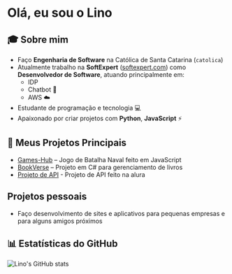 # Olá, eu sou o Lino

## 🎓 Sobre mim
- Faço **Engenharia de Software** na Católica de Santa Catarina (`catolica`)
- Atualmente trabalho na **SoftExpert** ([softexpert.com](https://www.softexpert.com)) como **Desenvolvedor de Software**, atuando principalmente em:
  - IDP
  - Chatbot 🤖
  - AWS ☁️
- Estudante de programação e tecnologia 💻
- Apaixonado por criar projetos com **Python**, **JavaScript** ⚡

## 🚀 Meus Projetos Principais
- [Games-Hub](https://github.com/um-dr-lino/Games-Hub.git) – Jogo de Batalha Naval feito em JavaScript
- [BookVerse](https://github.com/linocatolica/bookstore_project) – Projeto em C# para gerenciamento de livros
- [Projeto de API](https://github.com/um-dr-lino/api_project.git) - Projeto de API feito na alura
  
## Projetos pessoais
- Faço desenvolvimento de sites e aplicativos para pequenas empresas e para alguns amigos próximos

## 📊 Estatísticas do GitHub
![Lino's GitHub stats](https://github-readme-stats.vercel.app/api?username=um-dr-lino&show_icons=true&theme=radical)

    
